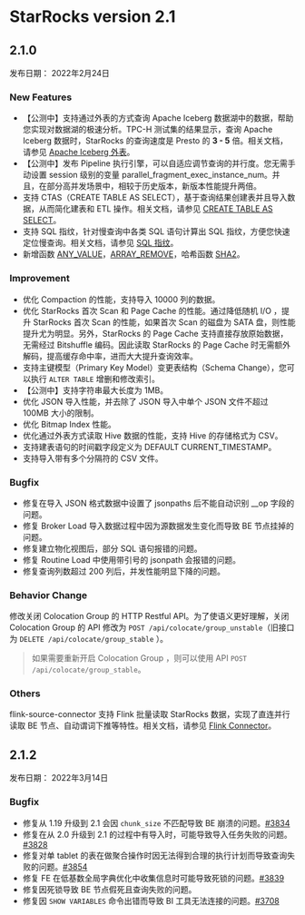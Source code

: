 # StarRocks version 2.1

## 2.1.0

发布日期： 2022年2月24日

### New Features

- 【公测中】支持通过外表的方式查询 Apache Iceberg 数据湖中的数据，帮助您实现对数据湖的极速分析。TPC-H 测试集的结果显示，查询 Apache Iceberg 数据时，StarRocks 的查询速度是 Presto 的 **3 - 5** 倍。相关文档，请参见 [Apache Iceberg 外表](../using_starrocks/External_table.md/#apache-iceberg外表)。
- 【公测中】发布 Pipeline 执行引擎，可以自适应调节查询的并行度。您无需手动设置 session 级别的变量 parallel_fragment_exec_instance_num。并且，在部分高并发场景中，相较于历史版本，新版本性能提升两倍。
- 支持 CTAS（CREATE TABLE AS SELECT），基于查询结果创建表并且导入数据，从而简化建表和 ETL 操作。相关文档，请参见 [CREATE TABLE AS SELECT](../sql-reference/sql-statements/data-definition/CREATE%20TABLE%20AS%20SELECT.md)。
- 支持 SQL 指纹，针对慢查询中各类 SQL 语句计算出 SQL 指纹，方便您快速定位慢查询。相关文档，请参见 [SQL 指纹](../administration/Query_planning.md/#sql指纹)。
- 新增函数 [ANY_VALUE](../sql-reference/sql-functions/aggregate-functions/any_value.md)，[ARRAY_REMOVE](../sql-reference/sql-functions/array-functions/array_remove.md)，哈希函数 [SHA2](../sql-reference/sql-functions/encryption-functions/sha2.md)。

### Improvement

- 优化 Compaction 的性能，支持导入 10000 列的数据。
- 优化 StarRocks 首次 Scan 和 Page Cache 的性能。通过降低随机 I/O ，提升 StarRocks 首次 Scan 的性能，如果首次 Scan 的磁盘为 SATA 盘，则性能提升尤为明显。另外，StarRocks 的 Page Cache 支持直接存放原始数据，无需经过 Bitshuffle 编码。因此读取 StarRocks 的 Page Cache 时无需额外解码，提高缓存命中率，进而大大提升查询效率。
- 支持主键模型（Primary Key Model）变更表结构（Schema Change），您可以执行 `ALTER TABLE` 增删和修改索引。
- 【公测中】支持字符串最大长度为 1MB。
- 优化 JSON 导入性能，并去除了 JSON 导入中单个 JSON 文件不超过 100MB 大小的限制。
- 优化 Bitmap Index 性能。
- 优化通过外表方式读取 Hive 数据的性能，支持 Hive 的存储格式为 CSV。
- 支持建表语句的时间戳字段定义为 DEFAULT CURRENT_TIMESTAMP。
- 支持导入带有多个分隔符的 CSV 文件。

### Bugfix

- 修复在导入 JSON 格式数据中设置了 jsonpaths 后不能自动识别 __op 字段的问题。
- 修复 Broker Load 导入数据过程中因为源数据发生变化而导致 BE 节点挂掉的问题。
- 修复建立物化视图后，部分 SQL 语句报错的问题。
- 修复 Routine Load 中使用带引号的 jsonpath 会报错的问题。
- 修复查询列数超过 200 列后，并发性能明显下降的问题。

### Behavior Change

修改关闭 Colocation Group 的 HTTP Restful API。为了使语义更好理解，关闭 Colocation Group 的 API 修改为 `POST /api/colocate/group_unstable`（旧接口为 `DELETE /api/colocate/group_stable` ）。

> 如果需要重新开启 Colocation Group ，则可以使用 API `POST /api/colocate/group_stable`。

### Others

flink-source-connector 支持 Flink 批量读取 StarRocks 数据，实现了直连并行读取 BE 节点、自动谓词下推等特性。相关文档，请参见 [Flink Connector](../unloading/Flink_connector.md)。

## 2.1.2

发布日期： 2022年3月14日

### Bugfix

- 修复从 1.19 升级到 2.1 会因 `chunk_size` 不匹配导致 BE 崩溃的问题。[#3834](https://github.com/StarRocks/starrocks/issues/3834)
- 修复在从 2.0 升级到 2.1 的过程中有导入时，可能导致导入任务失败的问题。[#3828](https://github.com/StarRocks/starrocks/issues/3828)
- 修复对单 tablet 的表在做聚合操作时因无法得到合理的执行计划而导致查询失败的问题。[#3854](https://github.com/StarRocks/starrocks/issues/3854)
- 修复 FE 在低基数全局字典优化中收集信息时可能导致死锁的问题。[#3839](https://github.com/StarRocks/starrocks/issues/3839)
- 修复因死锁导致 BE 节点假死且查询失败的问题。
- 修复因 `SHOW VARIABLES` 命令出错而导致 BI 工具无法连接的问题。[#3708](https://github.com/StarRocks/starrocks/issues/3708)
